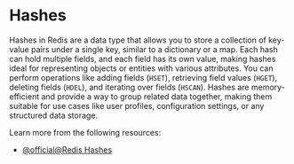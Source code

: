 # Hashes

Hashes in Redis are a data type that allows you to store a collection of key-value pairs under a single key, similar to a dictionary or a map. Each hash can hold multiple fields, and each field has its own value, making hashes ideal for representing objects or entities with various attributes. You can perform operations like adding fields (`HSET`), retrieving field values (`HGET`), deleting fields (`HDEL`), and iterating over fields (`HSCAN`). Hashes are memory-efficient and provide a way to group related data together, making them suitable for use cases like user profiles, configuration settings, or any structured data storage.

Learn more from the following resources:

- [@official@Redis Hashes](https://redis.io/docs/latest/develop/data-types/hashes/)